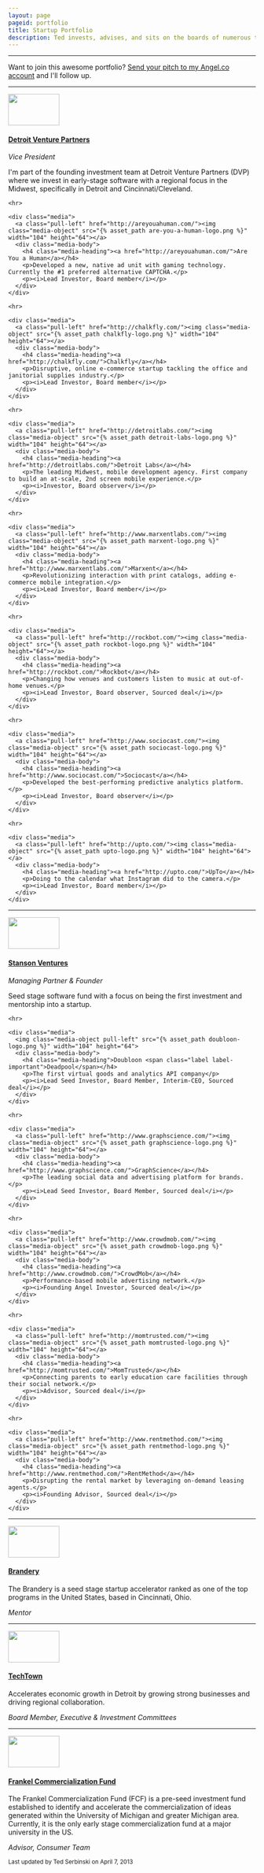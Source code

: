 ```yaml
---
layout: page
pageid: portfolio
title: Startup Portfolio
description: Ted invests, advises, and sits on the boards of numerous tech startups, funds, and organizations. He's currently Vice President at Detroit Venture Partners.
---
```


<hr>

<p class="alert alert-block alert-success">Want to join this awesome portfolio? <a href="https://angel.co/tedserbinski">Send your pitch to my Angel.co account</a> and I'll follow up.</p>

<hr>

<div class="media">
  <a class="pull-left" href="http://detroitventurepartners.com/"><img class="media-object" src="{% asset_path detroit-venture-partners-logo.png %}" width="104" height="64"></a>
  <div class="media-body">
    <h4 class="media-heading"><a href="http://detroitventurepartners.com/">Detroit Venture Partners</a></h4>
    <i>Vice President</i>
    <p>I'm part of the founding investment team at Detroit Venture Partners (DVP) where we invest in early-stage software with a regional focus in the Midwest, specifically in Detroit and Cincinnati/Cleveland.</p>
    
    <hr>
    
    <div class="media">
      <a class="pull-left" href="http://areyouahuman.com/"><img class="media-object" src="{% asset_path are-you-a-human-logo.png %}" width="104" height="64"></a>
      <div class="media-body">
        <h4 class="media-heading"><a href="http://areyouahuman.com/">Are You a Human</a></h4>
        <p>Developed a new, native ad unit with gaming technology. Currently the #1 preferred alternative CAPTCHA.</p>
        <p><i>Lead Investor, Board member</i></p>        
      </div>
    </div>
    
    <hr>
    
    <div class="media">
      <a class="pull-left" href="http://chalkfly.com/"><img class="media-object" src="{% asset_path chalkfly-logo.png %}" width="104" height="64"></a>
      <div class="media-body">
        <h4 class="media-heading"><a href="http://chalkfly.com/">Chalkfly</a></h4>
        <p>Disruptive, online e-commerce startup tackling the office and janitorial supplies industry.</p>
        <p><i>Lead Investor, Board member</i></p>         
      </div>
    </div>
    
    <hr>

    <div class="media">
      <a class="pull-left" href="http://detroitlabs.com/"><img class="media-object" src="{% asset_path detroit-labs-logo.png %}" width="104" height="64"></a>
      <div class="media-body">
        <h4 class="media-heading"><a href="http://detroitlabs.com/">Detroit Labs</a></h4>
        <p>The leading Midwest, mobile development agency. First company to build an at-scale, 2nd screen mobile experience.</p>
        <p><i>Investor, Board observer</i></p>
      </div>
    </div>
    
    <hr>
    
    <div class="media">
      <a class="pull-left" href="http://www.marxentlabs.com/"><img class="media-object" src="{% asset_path marxent-logo.png %}" width="104" height="64"></a>
      <div class="media-body">
        <h4 class="media-heading"><a href="http://www.marxentlabs.com/">Marxent</a></h4>
        <p>Revolutionizing interaction with print catalogs, adding e-commerce mobile integration.</p>
        <p><i>Lead Investor, Board member</i></p> 
      </div>
    </div>
    
    <hr>
    
    <div class="media">
      <a class="pull-left" href="http://rockbot.com/"><img class="media-object" src="{% asset_path rockbot-logo.png %}" width="104" height="64"></a>
      <div class="media-body">
        <h4 class="media-heading"><a href="http://rockbot.com/">Rockbot</a></h4>
        <p>Changing how venues and customers listen to music at out-of-home venues.</p>
        <p><i>Lead Investor, Board observer, Sourced deal</i></p>
      </div>
    </div>
    
    <hr>
    
    <div class="media">
      <a class="pull-left" href="http://www.sociocast.com/"><img class="media-object" src="{% asset_path sociocast-logo.png %}" width="104" height="64"></a>
      <div class="media-body">
        <h4 class="media-heading"><a href="http://www.sociocast.com/">Sociocast</a></h4>
        <p>Developed the best-performing predictive analytics platform.</p>
        <p><i>Lead Investor, Board observer</i></p>
      </div>
    </div>
    
    <hr>
    
    <div class="media">
      <a class="pull-left" href="http://upto.com/"><img class="media-object" src="{% asset_path upto-logo.png %}" width="104" height="64"></a>
      <div class="media-body">
        <h4 class="media-heading"><a href="http://upto.com/">UpTo</a></h4>
        <p>Doing to the calendar what Instagram did to the camera.</p>
        <p><i>Lead Investor, Board member</i></p>
      </div>
    </div>                

  </div>
</div>

<hr>

<div class="media">
  <a class="pull-left" href="http://stansonventures.com/"><img class="media-object" src="{% asset_path stanson-ventures-logo.png %}" width="104" height="64"></a>
  <div class="media-body">
    <h4 class="media-heading"><a href="http://stansonventures.com/">Stanson Ventures</a></h4>
    <i>Managing Partner &amp; Founder</i>
    <p>Seed stage software fund with a focus on being the first investment and mentorship into a startup.</p>
    
    <hr>

    <div class="media">
      <img class="media-object pull-left" src="{% asset_path doubloon-logo.png %}" width="104" height="64">
      <div class="media-body">
        <h4 class="media-heading">Doubloon <span class="label label-important">Deadpool</span></h4>
        <p>The first virtual goods and analytics API company</p>
        <p><i>Lead Seed Investor, Board Member, Interim-CEO, Sourced deal</i></p>
      </div>
    </div>
    
    <hr>
    
    <div class="media">
      <a class="pull-left" href="http://www.graphscience.com/"><img class="media-object" src="{% asset_path graphscience-logo.png %}" width="104" height="64"></a>
      <div class="media-body">
        <h4 class="media-heading"><a href="http://www.graphscience.com/">GraphScience</a></h4>
        <p>The leading social data and advertising platform for brands.</p>
        <p><i>Lead Seed Investor, Board Member, Sourced deal</i></p>
      </div>
    </div>
    
    <hr>
    
    <div class="media">
      <a class="pull-left" href="http://www.crowdmob.com/"><img class="media-object" src="{% asset_path crowdmob-logo.png %}" width="104" height="64"></a>
      <div class="media-body">
        <h4 class="media-heading"><a href="http://www.crowdmob.com/">CrowdMob</a></h4>
        <p>Performance-based mobile advertising network.</p>
        <p><i>Founding Angel Investor, Sourced deal</i></p>
      </div>
    </div>
    
    <hr>

    <div class="media">
      <a class="pull-left" href="http://momtrusted.com/"><img class="media-object" src="{% asset_path momtrusted-logo.png %}" width="104" height="64"></a>
      <div class="media-body">
        <h4 class="media-heading"><a href="http://momtrusted.com/">MomTrusted</a></h4>
        <p>Connecting parents to early education care facilities through their social network.</p>
        <p><i>Advisor, Sourced deal</i></p>
      </div>
    </div>
    
    <hr>
    
    <div class="media">
      <a class="pull-left" href="http://www.rentmethod.com/"><img class="media-object" src="{% asset_path rentmethod-logo.png %}" width="104" height="64"></a>
      <div class="media-body">
        <h4 class="media-heading"><a href="http://www.rentmethod.com/">RentMethod</a></h4>
        <p>Disrupting the rental market by leveraging on-demand leasing agents.</p>
        <p><i>Founding Advisor, Sourced deal</i></p>
      </div>
    </div>    

  </div>
</div>

<hr>

<div class="media">
  <a class="pull-left" href="http://brandery.org/"><img class="media-object" src="{% asset_path brandery-logo.png %}" width="104" height="64"></a>
  <div class="media-body">
    <h4 class="media-heading"><a href="http://brandery.org/">Brandery</a></h4>
    <p>The Brandery is a seed stage startup accelerator ranked as one of the top programs in the United States, based in Cincinnati, Ohio.</p>
    <p><i>Mentor</i></p>
  </div>
</div>
    
<hr>

<div class="media">
  <a class="pull-left" href="http://techtowndetroit.org/"><img class="media-object" src="{% asset_path techtown-logo.png %}" width="104" height="64"></a>
  <div class="media-body">
    <h4 class="media-heading"><a href="http://techtowndetroit.org/">TechTown</a></h4>
    <p>Accelerates economic growth in Detroit by growing strong businesses and driving regional collaboration.</p>
    <p><i>Board Member, Executive &amp; Investment Committees</i></p>
  </div>
</div>  
    
<hr>

<div class="media">
  <a class="pull-left" href="http://www.frankelfund.com"><img class="media-object" src="{% asset_path frankel-fund-logo.png %}" width="104" height="64"></a>
  <div class="media-body">
    <h4 class="media-heading"><a href="http://www.frankelfund.com">Frankel Commercialization Fund</a></h4>
    <p>The Frankel Commercialization Fund (FCF) is a pre-seed investment fund established to identify and accelerate the commercialization of ideas generated within the University of Michigan and greater Michigan area. Currently, it is the only early stage commercialization fund at a major university in the US.</p>
    <p><i>Advisor, Consumer Team</i></p>
  </div>
</div>  

<small>Last updated by Ted Serbinski on April 7, 2013</small>